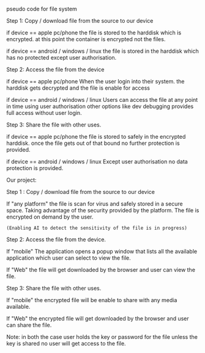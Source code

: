 pseudo code for file system

Step 1: Copy / download file from the source to our device

if device == apple pc/phone
    the file is stored to the harddisk which is encrypted. at this point the container is encrypted not the files.

if device == android / windows / linux
    the file is stored in the harddisk which has no protected except user authorisation.

Step 2: Access the file from the device

if device == apple pc/phone
    When the user login into their system. the harddisk gets decrypted and the file is enable for access

if device == android / windows / linux
    Users can access the file at any point in time using user authorisation other options like dev debugging provides full access without user login.

Step 3: Share the file with other uses.

if device == apple pc/phone
    the file is stored to safely in the encrypted harddisk. once the file gets out of that bound no further protection is provided.

if device == android / windows / linux
    Except user authorisation no data protection is provided.

Our project:

Step 1 : Copy / download file from the source to our device

If "any platform"
    the file is scan for virus and safely stored in a secure space. Taking advantage of the security provided by the platform. The file is encrypted on demand by the user.

    (Enabling AI to detect the sensitivity of the file is in progress)

Step 2: Access the file from the device.

If "mobile"
    The application opens a popup window that lists all the available application which user can select to view the file.

If "Web"
    the file will get downloaded by the browser and user can view the file.

Step 3: Share the file with other uses.

If "mobile"
    the encrypted file will be enable to share with any media available.

If "Web"
    the encrypted file will get downloaded by the browser and user can share the file.

Note: in both the case user holds the key or password for the file unless the key is shared no user will get access to the file.